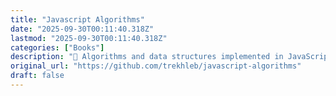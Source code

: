 ```yaml
---
title: "Javascript Algorithms"
date: "2025-09-30T00:11:40.318Z"
lastmod: "2025-09-30T00:11:40.318Z"
categories: ["Books"]
description: "📝 Algorithms and data structures implemented in JavaScript with explanations and links to further readings - trekhleb/javascript-algorithms"
original_url: "https://github.com/trekhleb/javascript-algorithms"
draft: false
---
```

